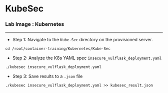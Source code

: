 # KubeSec

### **Lab Image : Kubernetes**

---

* Step 1: Navigate to the `Kube-Sec` directory on the provisioned server.

```commandline
cd /root/container-training/Kubernetes/Kube-Sec
```

* Step 2: Analyze the K8s YAML spec `insecure_vulflask_deployment.yaml`

```commandline
./kubesec insecure_vulflask_deployment.yaml
```

* Step 3: Save results to a `.json` file

```commandline
./kubesec insecure_vulflask_deployment.yaml >> kubesec_result.json
```

